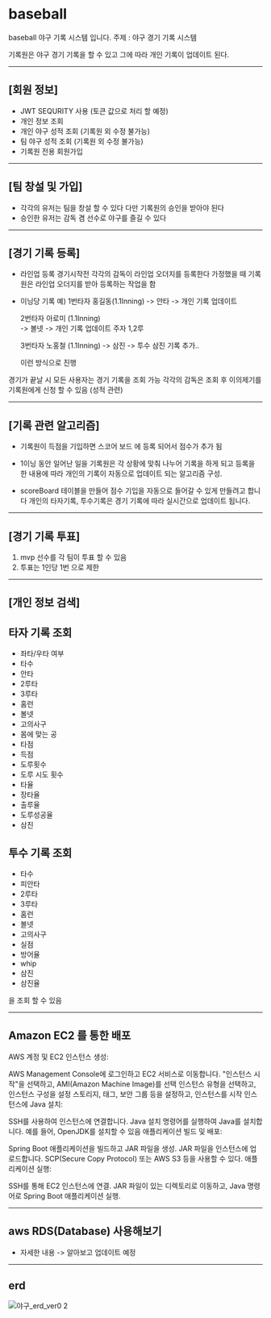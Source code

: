# baseball
baseball 야구 기록 시스템 입니다. 
주제 : 야구 경기 기록 시스템 

기록원은 야구 경기 기록을 할 수 있고 
그에 따라 개인 기록이 업데이트 된다.  

--------------------------------
[회원 정보]
--------------------------------
- JWT SEQURITY 사용 (토큰 값으로 처리 할 예정)
- 개인 정보 조회 
- 개인 야구 성적 조회 (기록원 외 수정 불가능)
- 팀 야구 성적 조회 (기록원 외 수정 불가능) 
- 기록원 전용 회원가입 

--------------------------------
[팀 창설 및 가입]
--------------------------------
- 각각의 유저는 팀을 창설 할 수 있다 다만 기록원의 승인을 받아야 된다 
- 승인한 유저는 감독 겸 선수로 야구를 즐길 수 있다


--------------------------------
[경기 기록 등록]
--------------------------------

- 라인업 등록 
경기시작전 각각의 감독이 라인업 오더지를 등록한다 가정했을 때 
기록원은 라인업 오더지를 받아 등록하는 작업을 함 

- 이닝당 기록 
예) 1번타자 홍길동(1.1Inning) 
   -> 안타 -> 개인 기록 업데이트 
 
   
   2번타자 아로미 (1.1Inning)  
   -> 볼넷 -> 개인 기록 업데이트
   주자 1,2루 
   
   3번타자 노홍철 (1.1Inning)
   -> 삼진 -> 투수 삼진 기록 추가.. 

   이런 방식으로 진행    
 


경기가 끝날 시 모든 사용자는 경기 기록을 조회 가능 
각각의 감독은 조회 후 이의제기를 기록원에게 신청 할 수 있음 (성적 관련)

-------------------------------
[기록 관련 알고리즘]
------------------------------- 
- 기록원이 득점을 기입하면 스코어 보드 에 등록 되어서 점수가 추가 됨

- 1이닝 동안 일어난 일을 기록원은 각 상황에 맞춰 나누어 기록을 하게 되고
등록을 한 내용에 따라 개인의 기록이 자동으로 업데이트 되는 알고리즘 구성.

- scoreBoard 테이블을 만들어 점수 기입을 자동으로 들어갈 수 있게 만들려고 합니다
개인의 타자기록, 투수기록은 경기 기록에 따라 실시간으로 업데이트 됩니다.

------------------------------- 
[경기 기록 투표]
-------------------------------
1. mvp 선수를 각 팀이 투표 할 수 있음
2. 투표는 1인당 1번 으로 제한
  
-------------------------------
[개인 정보 검색]
-------------------------------

## 타자 기록 조회 
- 좌타/우타 여부
- 타수
- 안타
- 2루타
- 3루타
- 홈런
- 볼넷
- 고의사구
- 몸에 맞는 공
- 타점
- 득점
- 도루횟수
- 도루 시도 횟수
- 타율
- 장타율
- 출루율
- 도루성공율
- 삼진 

## 투수 기록 조회 
- 타수
- 피안타
- 2루타
- 3루타
- 홈런
- 볼넷
- 고의사구
- 실점
- 방어율
- whip
- 삼진
- 삼진율

을 조회 할 수 있음 

-------------------------------------
 Amazon EC2 를 통한 배포
 -------------------------------------
AWS 계정 및 EC2 인스턴스 생성:

AWS Management Console에 로그인하고 EC2 서비스로 이동합니다.
"인스턴스 시작"을 선택하고, AMI(Amazon Machine Image)를 선택
인스턴스 유형을 선택하고, 인스턴스 구성을 설정
스토리지, 태그, 보안 그룹 등을 설정하고, 인스턴스를 시작
인스턴스에 Java 설치:

SSH를 사용하여 인스턴스에 연결합니다.
Java 설치 명령어를 실행하여 Java를 설치합니다. 예를 들어, OpenJDK를 설치할 수 있음
애플리케이션 빌드 및 배포:

Spring Boot 애플리케이션을 빌드하고 JAR 파일을 생성.
JAR 파일을 인스턴스에 업로드합니다. SCP(Secure Copy Protocol) 또는 AWS S3 등을 사용할 수 있다.
애플리케이션 실행:

SSH를 통해 EC2 인스턴스에 연결.
JAR 파일이 있는 디렉토리로 이동하고, Java 명령어로 Spring Boot 애플리케이션 실행.

-------------------------------------
aws RDS(Database) 사용해보기 
-------------------------------------
- 자세한 내용 -> 알아보고 업데이트 예정 


--------------------------------------
erd
--------------------------------------
![야구_erd_ver0 2](https://github.com/anjaehun/baseball/assets/77096665/74eaf2f1-6c11-448b-b428-cc4c3d6a5da0)




  
